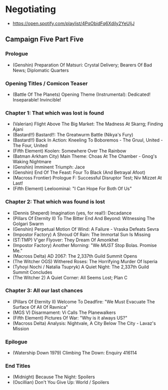 # Negotiating

* https://open.spotify.com/playlist/4PqObidFq6Xdily2YeUIjJ

## Campaign Five Part Five
### Prologue

* (Genshin) Preparation Of Matsuri: Crystal Delivery; Bearers Of Bad News; Diplomatic Quarters

### Opening Titles / Comicon Teaser

* (Battle Of The Planets) Opening Theme (Instrumental): Dedicated! Inseparable! Invincible!

### Chapter 1: That which was lost is found

* (Valerian) Flight Above The Big Market: The Madness At Skarrg; Finding Ajani
* (Bastard!!) Bastard!!: The Greatwurm Battle (Nikya's Fury)
* (Bastard!!) Back In Action: Kneeling To Boboremos - The Gruul, United - The Four, United
* (Fifth Element) Koolen: Somewhere Over The Rainbow
* (Batman Arkham City) Main Theme: Choas At The Chamber - Gnog's Waking Nightmare
* (Genshin) Imminent Triumph: Jace
* (Genshin) End Of The Feast: Four To Black (And Betrayal Afoot)
* (Macross Frontier) Prologue F: Successful Disruptor Test; Niv Mizzet At Last!
* (Fifth Element) Leeloominai: "I Can Hope For Both Of Us"

### Chapter 2: That which was found is lost

* (Dennis Sheperd) Imagination (yes, for real!): Decadance
* (Pillars Of Eternity II) To The Bitter End And Beyond: Witnessing The Golgari Swarm
* (Genshin) Perpetual Motion Of Wind: A Failure - Vraska Defeats Sevra
* (Impostor Factory) A Shroud Of Rain: The Immortal Sun Is Missing
* (ST:TMP) V'ger Flyover: They Dream Of Amonkhet
* (Impostor Factory) Another Morning: "We *MUST* Stop Bolas. Promise Me."
* (Macross Delta) AD 2067: The 2,337th Guild Summit Opens
* (The Witcher OGS) Withered Roses: The Horrifying Murder Of Isperia
* (Tyhoyi Nochi / Natalia Tsupryk) A Quiet Night: The 2,337th Guild Summit Concludes
* (The Witcher 2) A Quiet Corner: All Seems Lost; Plan C

### Chapter 3: All our last chances

* (Pillars Of Eternity II) Welcome To Deadfire: "We Must Evacuate The Surface Of All Of Ravnica"
* (MGS V) Disarmament: Vi Calls The Planewalkers
* (Fifth Element) Pictures Of War: "Why is it always US?"
* (Macross Delta) Analysis: Nightvale, A City Below The City - Lavaz's Mission

### Epilogue

* (Watership Down 1979) Climbing The Down: Enquiry 416114

### End Titles

* (Midnight) Because The Night: Spoilers
* (Oscillian) Don't You Give Up: World / Spoilers
